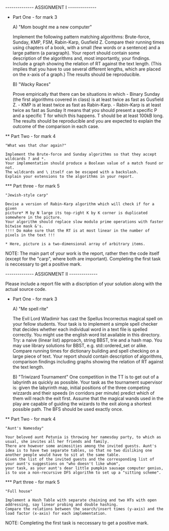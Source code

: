 
-------------- ASSIGNMENT I --------------

* Part One - for mark 3
	
	A) "Mom bought me a new computer"

	Implement the following pattern matching algorithms: Brute-force, Sunday, KMP, FSM, Rabin-Karp, Gusfield Z.
	Compare their running times using chapters of a book, with a small (few words or a sentence) and a large pattern (a paragraph).
	Your report should contain some description of the algorithms and, most importantly, your findings.
	Include a graph showing the relation of RT against the text length.
	(This implies that you have to use several different lengths, which are placed on the x-axis of a graph.)
	The results should be reproducible.

	B) "Wacky Races"

	Prove empirically that there can be situations in which
		- Binary Sunday (the first algorithms covered in class) is at least twice as fast as Gusfield Z.
		- KMP is at least twice as fast as Rabin-Karp.
		- Rabin-Karp is at least twice as fast as Sunday
	It means that you should present a specific P and a specific T for which this happens.
	T should be at least 100kB long. The results should be reproducible and you are expected
	to explain the outcome of the comparison in each case.

** Part Two - for mark 4

	"What was that char again?"

	Implement the Brute-force and Sunday algorithms so that they accept wildcards ? and *.
	Your implementation should produce a Boolean value of a match found or not.
	The wildcards and \ itself can be escaped with a backslash.
	Explain your extensions to the algorithms in your report.


*** Part three - for mark 5

	"Jewish-style carp"

	Devise a version of Rabin-Karp algorithm which will check if for a given
	picture* M by N large its top-right K by K corner is duplicated somewhere in the picture.
	Your algorithm should replace slow modulo prime operations with faster bitwise mask &'s.
	!!!! Do make sure that the RT is at most linear in the number of pixels in the text !!!

	* Here, picture is a two-dimensional array of arbitrary items.



NOTE:
The main part of your work is the report, rather then the code itself (except for the "carp", where both are important).
Completing the first task is neccessary to get a positive mark.


-------------- ASSIGNMENT II --------------

Please include a report file with a discription of your solution along with the actual source code.


* Part One - for mark 3

	A) "Me spell rite"

	The Evil Lord Wladimir has cast the Spellus Incorrectus magical spell on your fellow students. Your task is to
	implement a simple spell checker that decides whether each individual word in a text file is spelled correctly.
	You might use the english word list available in this directory.
	Try: a naive (linear list) approach, string BBST, trie and a hash map. You may use library solutions for BBST, e.g. std::ordered_set or alike.
	Compare running times for dictionary building and spell checking on a large piece of text.
	Your report should contain description of algorithms, comparison findings including graphs showing the relation of RT against the text length.

	B) "Triwizard Tournament"
	One competition in the TT is to get out of a labyrinth as quickly as possible. Your task as the tournament supervisor is:
	given the labyrinth map, initial positions of the three competing wizzards and their speeds (in corridors per minute)
	predict which of them will reach the exit first. Assume that the magical wands used in the play
	are capable of guiding the wizards to the exit along a shortest possible path. The BFS should be used exactly once.


** Part Two - for mark 4

	"Aunt's Namesday"

	Your beloved aunt Petunia is throwing her namesday party, to which as usual, she invites all her friends and family.
	There are however some animosities among the invited guests. Aunt's idea is to have two separate tables, so that no two disliking one another people would have to sit at the same table.
	Given the list of the invited guests and the corresponding list of your aunt's suggestions on "who doesn't like whom",
	your task, as your aunt's dear little pumpkin sausage computer genius, is to use a non-recursive DFS algorithm to set up a "sitting scheme".

*** Part three - for mark 5

	"Full house"

	Implement a Hash Table with separate chaining and two HTs with open addressing, say linear probing and double hashing.
	Compare the relations between the search/insert times (y-axis) and the load factor (x-axis) for each implementation.
	


NOTE:
Completing the first task is neccessary to get a positive mark.



